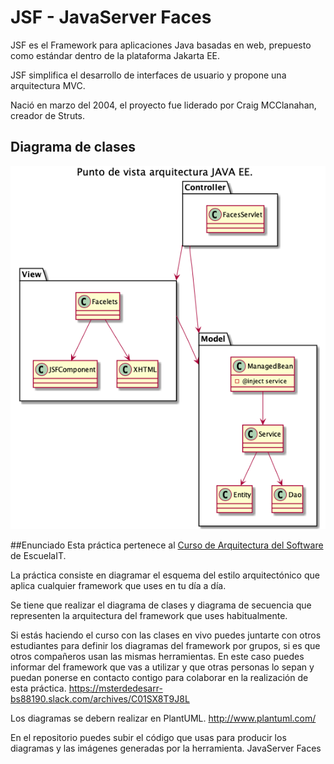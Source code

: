 # JSF - JavaServer Faces

JSF es el Framework para aplicaciones Java basadas en web, prepuesto como estándar dentro de la plataforma Jakarta EE.

JSF simplifica el desarrollo de interfaces de usuario y propone una arquitectura MVC.

Nació en marzo del 2004, el proyecto fue liderado por Craig MCClanahan, creador de Struts.

## Diagrama de clases
![diagrama arquitectura JSF](out/clases/clases.png)



##Enunciado
Esta práctica pertenece al [Curso de Arquitectura del Software](https://escuela.it/cursos/curso-arquitecturas-software-agiles-pesadas) de EscuelaIT. 

La práctica consiste en diagramar el esquema del estilo arquitectónico que aplica cualquier framework que uses en tu día a día.

Se tiene que realizar el diagrama de clases y diagrama de secuencia que representen la arquitectura del framework que uses habitualmente.

Si estás haciendo el curso con las clases en vivo puedes juntarte con otros estudiantes para definir los diagramas del framework por grupos, si es que otros compañeros usan las mismas herramientas. En este caso puedes informar del framework que vas a utilizar y que otras personas lo sepan y puedan ponerse en contacto contigo para colaborar en la realización de esta práctica. https://msterdedesarr-bs88190.slack.com/archives/C01SX8T9J8L

Los diagramas se debern realizar en PlantUML. <http://www.plantuml.com/>

En el repositorio puedes subir el código que usas para producir los diagramas y las imágenes generadas por la herramienta.
JavaServer Faces